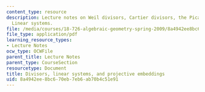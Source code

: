 ```yaml
---
content_type: resource
description: Lecture notes on Weil divisors, Cartier divisors, the Picard group, and
  Linear systems.
file: /media/courses/18-726-algebraic-geometry-spring-2009/8a4942ee8bc670eb7eb6ab70b4c51e91_MIT18_726s09_lec14_divisors.pdf
file_type: application/pdf
learning_resource_types:
- Lecture Notes
ocw_type: OCWFile
parent_title: Lecture Notes
parent_type: CourseSection
resourcetype: Document
title: Divisors, linear systems, and projective embeddings
uid: 8a4942ee-8bc6-70eb-7eb6-ab70b4c51e91
---
```

